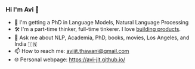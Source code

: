 ### Hi I'm Avi 👋

- 🔭 I'm getting a PhD in Language Models, Natural Language Processing
- 🛠 I'm a part-time thinker, full-time tinkerer. I love [building products](https://avi-jit.github.io/work).
- 💬 Ask me about NLP, Academia, PhD, books, movies, Los Angeles, and India 🇮🇳
- 📫 How to reach me: [avijit.thawani@gmail.com](mailto:avijit.thawani@gmail.com)
- 🌐 Personal webpage: https://avi-jit.github.io/

<!--
**avi-jit/avi-jit** is a ✨ _special_ ✨ repository because its `README.md` (this file) appears on your GitHub profile.

Here are some ideas to get you started:

- 🔭 I’m currently working on ...
- 🌱 I’m currently learning ...
- 👯 I’m looking to collaborate on ...
- 🤔 I’m looking for help with ...
- 💬 Ask me about ...
- 📫 How to reach me: ...
- 😄 Pronouns: ...
- ⚡ Fun fact: ...
-->

